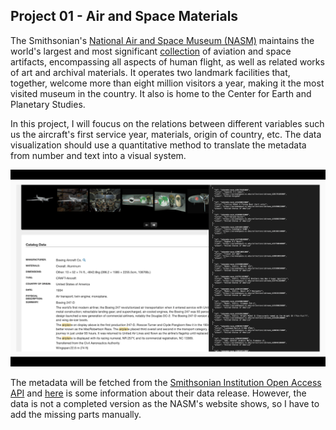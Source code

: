 ## Project 01 - Air and Space Materials

The Smithsonian's [National Air and Space Museum (NASM)](https://airandspace.si.edu/) maintains the world's largest and most significant [collection](https://airandspace.si.edu/node/60201) of aviation and space artifacts, encompassing all aspects of human flight, as well as related works of art and archival materials. It operates two landmark facilities that, together, welcome more than eight million visitors a year, making it the most visited museum in the country. It also is home to the Center for Earth and Planetary Studies. 

In this project, I will foucus on the relations between different variables such us the aircraft's first service year, materials, origin of country, etc. The data visualization should use a quantitative method to translate the metadata from number and text into a visual system.

<img src="https://github.com/yujunmjiang/major-studio-1-fall-20/blob/master/p1_air_and_space_materials/document/Screen%20Shot%202020-10-05%20at%2010.55.49%20PM.png">

The metadata will be fetched from the [Smithsonian Institution Open Access API](http://edan.si.edu/openaccess/apidocs/) and [here](https://thisismattmiller.com/post/smithsonian-open-access-data-release/) is some information about their data release. However, the data is not a completed version as the NASM's website shows, so I have to add the missing parts manually.
